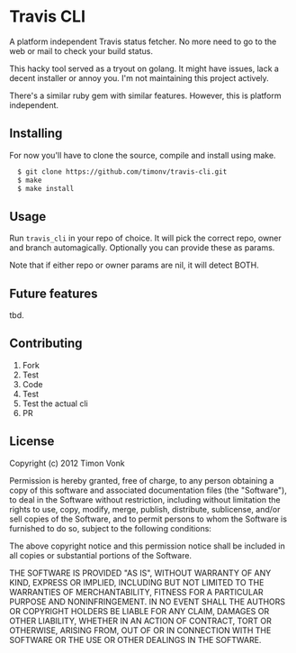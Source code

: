 # Travis CLI

A platform independent Travis status fetcher. No more need to go to the
web or mail to check your build status.

This hacky tool served as a tryout on golang. It might have issues, lack a decent installer or annoy you. I'm not maintaining this project actively.

There's a similar ruby gem with similar features. However, this is
platform independent.

## Installing

For now you'll have to clone the source, compile and install using make.

```bash
  $ git clone https://github.com/timonv/travis-cli.git 
  $ make 
  $ make install
```

## Usage

Run ```travis_cli``` in your repo of choice. It will pick the correct
repo, owner and branch automagically. Optionally you can provide these
as params.

Note that if either repo or owner params are nil, it will detect BOTH.

## Future features

tbd.

## Contributing

1. Fork
3. Test
2. Code
3. Test
4. Test the actual cli
5. PR

## License

Copyright (c) 2012 Timon Vonk

Permission is hereby granted, free of charge, to any person
obtaining a copy of this software and associated documentation
files (the "Software"), to deal in the Software without
restriction, including without limitation the rights to use,
copy, modify, merge, publish, distribute, sublicense, and/or sell
copies of the Software, and to permit persons to whom the
Software is furnished to do so, subject to the following
conditions:

The above copyright notice and this permission notice shall be
included in all copies or substantial portions of the Software.

THE SOFTWARE IS PROVIDED "AS IS", WITHOUT WARRANTY OF ANY KIND,
EXPRESS OR IMPLIED, INCLUDING BUT NOT LIMITED TO THE WARRANTIES
OF MERCHANTABILITY, FITNESS FOR A PARTICULAR PURPOSE AND
NONINFRINGEMENT. IN NO EVENT SHALL THE AUTHORS OR COPYRIGHT
HOLDERS BE LIABLE FOR ANY CLAIM, DAMAGES OR OTHER LIABILITY,
WHETHER IN AN ACTION OF CONTRACT, TORT OR OTHERWISE, ARISING
FROM, OUT OF OR IN CONNECTION WITH THE SOFTWARE OR THE USE OR
OTHER DEALINGS IN THE SOFTWARE.
